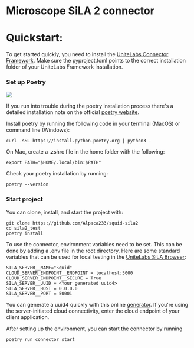 # Microscope SiLA 2 connector

# Quickstart:

To get started quickly, you need to install the [UniteLabs Connector Framework](https://gitlab.com/unitelabs/connector-framework).
Make sure the pyproject.toml points to the correct installation folder of your UniteLabs Framework installation.

### Set up Poetry

[<img src="https://img.shields.io/badge/poetry->1.3.1-0052FF.svg?logo=LOGO&amp;labelColor=090422">](LINK)

If you run into trouble during the poetry installation process there's a detailed installation note on the official
[poetry website](https://python-poetry.org/docs/).

Install poetry by running the following code in your terminal (MacOS) or command line (Windows):

```terminal
curl -sSL https://install.python-poetry.org | python3 -
```

On Mac, create a .zshrc file in the home folder with the following:

```terminal
export PATH="$HOME/.local/bin:$PATH"
```

Check your poetry installation by running:

```commandline
poetry --version
```

### Start project

You can clone, install, and start the project with:

``` terminal
git clone https://github.com/Alpaca233/squid-sila2
cd sila2_test
poetry install
```

To use the connector, environment variables need to be set. This can be done by adding a .env file in the root directory.
Here are some standard variables that can be used for local testing in the [UniteLabs SiLA Browser](https://gitlab.com/unitelabs/integrations/sila2/sila-browser):

``` .env
SILA_SERVER__NAME="Squid"
CLOUD_SERVER_ENDPOINT__ENDPOINT = localhost:5000
CLOUD_SERVER_ENDPOINT__SECURE = True
SILA_SERVER__UUID = <Your generated uuid4>
SILA_SERVER__HOST = 0.0.0.0
SILA_SERVER__PORT = 50001
```
You can generate a uuid4 quickly with this online [generator](https://www.uuidgenerator.net/version4). If you're using 
the server-initiated cloud connectivity, enter the cloud endpoint of your client application.


After setting up the environment, you can start the connector by running

``` terminal
poetry run connector start
```
